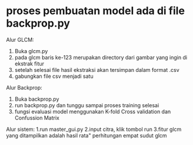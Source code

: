 # proses pembuatan model ada di file backprop.py

Alur GLCM:
1. Buka glcm.py
2. pada glcm baris ke-123 merupakan directory dari gambar yang ingin di ekstrak fitur
3. setelah selesai file hasil ekstraksi akan tersimpan dalam format .csv
4. gabungkan file csv menjadi satu

Alur Backprop:
1. Buka backprop.py
2. run backprop.py dan tunggu sampai proses training selesai
3. fungsi evaluasi model menggunakan K-fold Cross validation dan Confussion Matrix


Alur sistem: 
1.run master_gui.py
2.input citra, klik tombol run
3.fitur glcm yang ditampilkan adalah hasil rata" perhitungan empat sudut glcm


